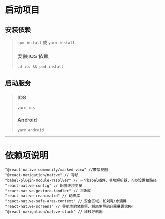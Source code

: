 # 启动项目

## 安装依赖

> `npm install` 或 `yarn install`
>
> ### 安装 IOS 依赖
>
> `cd ios && pod install`

## 启动服务

> ### IOS
>
> `yarn ios`
>
> ### Android
>
> `yarn android`

---

# 依赖项说明

```
"@react-native-community/masked-view" //蒙层视图
"@react-navigation/native" // 导航
"babel-plugin-module-resolver" // 一个babel插件，模块解析器，可以设置根路径
"react-native-config" // 配置环境变量
"react-native-gesture-handler" // 手势库
"react-native-reanimated" // 动画库
"react-native-safe-area-context" // 安全区域，如刘海/水滴屏
"react-native-screens" // 导航库的依赖项，将原生导航容器暴露给RN
"@react-navigation/native-stack" // 堆栈导航器
```
